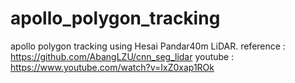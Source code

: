 # apollo_polygon_tracking
apollo polygon tracking using Hesai Pandar40m LiDAR.
reference : https://github.com/AbangLZU/cnn_seg_lidar
youtube : https://www.youtube.com/watch?v=IxZ0xap1ROk

